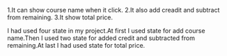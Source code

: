 1.It can show course name when it click.
2.It also add creadit and subtract from remaining.
3.It show total price.


I had used four state in my project.At first I used state for add course name.Then I used two state for added credit and subtracted from remaining.At last I had used state for total price.